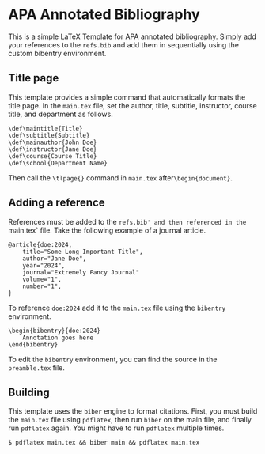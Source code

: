 # APA Annotated Bibliography

This is a simple LaTeX Template for APA annotated bibliography. Simply add your 
references to the `refs.bib` and add them in sequentially using the custom 
bibentry environment.

## Title page

This template provides a simple command that automatically formats
the title page. In the `main.tex` file, set the author, title, subtitle, 
instructor, course title, and department as follows.

```
\def\maintitle{Title}
\def\subtitle{Subtitle}
\def\mainauthor{John Doe}
\def\instructor{Jane Doe}
\def\course{Course Title}
\def\school{Department Name}
```

Then call the `\tlpage{}` command in `main.tex` after`\begin{document}`.

## Adding a reference

References must be added to the `refs.bib' and then referenced in the `main.tex`
file. Take the following example of a journal article.

```
@article{doe:2024,
    title="Some Long Important Title",
    author="Jane Doe",
    year="2024",
    journal="Extremely Fancy Journal"
    volume="1",
    number="1",
}
```
To reference `doe:2024` add it to the `main.tex` file using the `bibentry` 
environment.
```
\begin{bibentry}{doe:2024}
    Annotation goes here
\end{bibentry}
```

To edit the `bibentry` environment, you can find the source in the `preamble.tex`
file.

## Building

This template uses the `biber` engine to format citations. First, you must build
the `main.tex` file using `pdflatex`, then run `biber` on the main file, and
finally run `pdflatex` again. You might have to run `pdflatex` multiple times.

```
$ pdflatex main.tex && biber main && pdflatex main.tex
```
